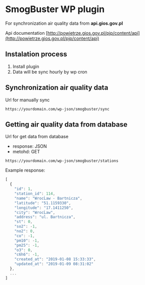 # SmogBuster WP plugin

For synchronization air quality data from **api.gios.gov.pl**

Api documentation [http://powietrze.gios.gov.pl/pjp/content/api](http://powietrze.gios.gov.pl/pjp/content/api)

## Instalation process
1. Install plugin
1. Data will be sync hourly by wp cron

## Synchronization air quality data

Url for manually sync
```
https://yourdomain.com/wp-json/smogbuster/sync
```

## Getting air quality data from database
Url for get data from database

* response: JSON
* metohd: GET

```
https://yourdomain.com/wp-json/smogbuster/stations
```

Example response:

```javascript
[
  {
    "id": 1,
    "station_id": 114,
    "name": "WrocĹaw - Bartnicza",
    "latitude": "51.1159330",
    "longitude": "17.1411250",
    "city": "WrocĹaw",
    "address": "ul. Bartnicza",
    "st": 0,
    "so2": -1,
    "no2": 0,
    "co": -1,
    "pm10": -1,
    "pm25": -1,
    "o3": 0,
    "c6h6": -1,
    "created_at": "2019-01-08 15:33:33",
    "updated_at": "2019-01-09 08:31:02"
  },
  ...
]
```
